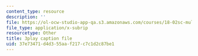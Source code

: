 ```yaml
---
content_type: resource
description: ''
file: https://ol-ocw-studio-app-qa.s3.amazonaws.com/courses/18-02sc-multivariable-calculus-fall-2010/37e73471d4d355aaf217c7c1d2c87be1_QHaAoQQy07I.srt
file_type: application/x-subrip
resourcetype: Other
title: 3play caption file
uid: 37e73471-d4d3-55aa-f217-c7c1d2c87be1
---
```

